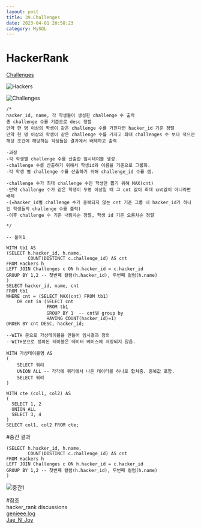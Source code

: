 ```yaml
---
layout: post
title: 39.Challenges
date: 2023-04-01 20:58:23 
category: MySQL
---
```


# HackerRank 
 [Challenges](https://www.hackerrank.com/challenges/challenges/problem?isFullScreen=true)  

![Hackers](https://s3.amazonaws.com/hr-challenge-images/19506/1458521004-cb4c077dd3-ScreenShot2016-03-21at6.06.54AM.png)  

![Challenges](https://s3.amazonaws.com/hr-challenge-images/19506/1458521079-549341d9ec-ScreenShot2016-03-21at6.07.03AM.png)  

```MySQL
/*
hacker_id, name, 각 학생들이 생성한 challenge 수 출력    
총 challenge 수를 기준으로 desc 정렬    
만약 한 명 이상의 학생이 같은 challenge 수를 가진다면 hacker_id 기준 정렬   
만약 한 명 이상의 학생이 같은 challenge 수를 가지고 최대 challenges 수 보다 적으면 
해당 조건에 해당하는 학생들은 결과에서 배제하고 출력  

-과정
-각 학생별 challenge 수를 산출한 임시테이블 생성.  
-challenge 수를 산출하기 위해서 학생id와 이름을 기준으로 그룹화.  
-각 학생 별 challenge 수를 산출하기 위해 challenge_id 수를 셈.  

-challenge 수가 최대 challenge 수인 학생만 뽑기 위해 MAX(cnt)
-만약 challenge 수가 같은 학생이 두명 이상일 때 그 cnt 값이 최대 cnt값이 아니라면 배제
-(=hacker_id별 challenge 수가 중복되지 않는 cnt 기준 그룹 내 hacker_id가 하나인 학생들의 challenge 수를 출력) 
-이후 challenge 수 기준 내림차순 정렬, 학생 id 기준 오름차순 정렬

*/

-- 풀이1

WITH tb1 AS 
(SELECT h.hacker_id, h.name,
        COUNT(DISTINCT c.challenge_id) AS cnt 
FROM Hackers h 
LEFT JOIN Challenges c ON h.hacker_id = c.hacker_id 
GROUP BY 1,2 -- 첫번째 컬럼(h.hacker_id), 두번째 컬럼(h.name) 
)
SELECT hacker_id, name, cnt 
FROM tb1
WHERE cnt = (SELECT MAX(cnt) FROM tb1)
    OR cnt in (SELECT cnt 
               FROM tb1
               GROUP BY 1  -- cnt별 group by 
               HAVING COUNT(hacker_id)=1)
ORDER BY cnt DESC, hacker_id;

--WITH 문으로 가상테이블을 만들어 임시결과 정의  
--WITH문으로 정의된 테이블은 데이터 베이스에 저장되지 않음.  

WITH 가상테이블명 AS  
(  
    SELECT 쿼리
    UNION ALL -- 각각에 쿼리에서 나온 데이터를 하나로 합쳐줌. 중복값 포함.  
    SELECT 쿼리  
)  

WITH cte (col1, col2) AS
(
  SELECT 1, 2
  UNION ALL
  SELECT 3, 4 
)
SELECT col1, col2 FROM cte;
```  

#중간 결과  
```MySQL 
(SELECT h.hacker_id, h.name,
        COUNT(DISTINCT c.challenge_id) AS cnt 
FROM Hackers h 
LEFT JOIN Challenges c ON h.hacker_id = c.hacker_id 
GROUP BY 1,2 -- 첫번째 컬럼(h.hacker_id), 두번째 컬럼(h.name) 
)
```   
![중간1](https://user-images.githubusercontent.com/38153316/231808088-ce4a5a4e-2aa6-44c6-a31f-b3ab388c3f21.png)  

#참조    
hacker_rank discussions  
[genieee.log](https://velog.io/@genieee/with%EC%A0%88-%EA%B0%80%EC%83%81%ED%85%8C%EC%9D%B4%EB%B8%94-%EA%B0%84%EB%8B%A8-%EC%A0%95%EB%A6%AC)   
[Jae_N_Joy](https://jaenjoy.tistory.com/7)  
